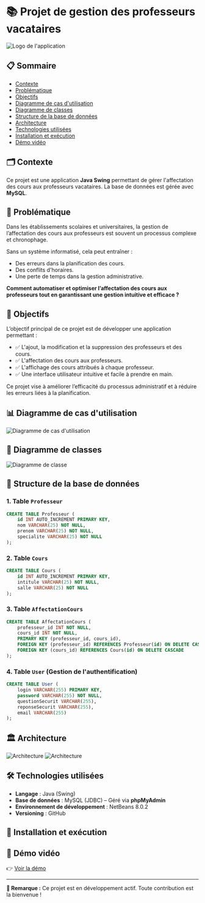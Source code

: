# 📚 Projet de gestion des professeurs vacataires

![Logo de l'application](Ressources/GPVlogo.png)

## 📋 Sommaire

- [Contexte](#-contexte)
- [Problématique](#-problématique)
- [Objectifs](#-objectifs)
- [Diagramme de cas d'utilisation](#-diagramme-de-cas-dutilisation)
- [Diagramme de classes](#-diagramme-de-classes)
- [Structure de la base de données](#-structure-de-la-base-de-données)
- [Architecture](#-architecture)
- [Technologies utilisées](#-technologies-utilisées)
- [Installation et exécution](#-installation-et-exécution)
- [Démo vidéo](#-démo-vidéo)


## 🗂️ Contexte
Ce projet est une application **Java Swing** permettant de gérer l'affectation des cours aux professeurs vacataires. La base de données est gérée avec **MySQL**.

## 📌 Problématique
Dans les établissements scolaires et universitaires, la gestion de l’affectation des cours aux professeurs est souvent un processus complexe et chronophage. 

Sans un système informatisé, cela peut entraîner :
- Des erreurs dans la planification des cours.
- Des conflits d'horaires.
- Une perte de temps dans la gestion administrative.

**Comment automatiser et optimiser l’affectation des cours aux professeurs tout en garantissant une gestion intuitive et efficace ?**

## 🎯 Objectifs
L’objectif principal de ce projet est de développer une application permettant :

- ✅ L'ajout, la modification et la suppression des professeurs et des cours.
- ✅ L'affectation des cours aux professeurs.
- ✅ L'affichage des cours attribués à chaque professeur.
- ✅ Une interface utilisateur intuitive et facile à prendre en main.

Ce projet vise à améliorer l’efficacité du processus administratif et à réduire les erreurs liées à la planification.

## 📊 Diagramme de cas d'utilisation
![Diagramme de cas d'utilisation](Ressources/diagrammesDeCasUtilisationGPV.png)

## 📐 Diagramme de classes
![Diagramme de classe](Ressources/diagrammeDeClassesGPV.png)

## 📖 Structure de la base de données

### 1. Table `Professeur`
```sql
CREATE TABLE Professeur (
    id INT AUTO_INCREMENT PRIMARY KEY,
    nom VARCHAR(25) NOT NULL,
    prenom VARCHAR(25) NOT NULL,
    specialite VARCHAR(25) NOT NULL
);
```

### 2. Table `Cours`
```sql
CREATE TABLE Cours (
    id INT AUTO_INCREMENT PRIMARY KEY,
    intitule VARCHAR(25) NOT NULL,
    salle VARCHAR(25) NOT NULL
);
```

### 3. Table `AffectationCours`
```sql
CREATE TABLE AffectationCours (
    professeur_id INT NOT NULL,
    cours_id INT NOT NULL,
    PRIMARY KEY (professeur_id, cours_id),
    FOREIGN KEY (professeur_id) REFERENCES Professeur(id) ON DELETE CASCADE,
    FOREIGN KEY (cours_id) REFERENCES Cours(id) ON DELETE CASCADE
);
```

### 4. Table `User` (Gestion de l'authentification)
```sql
CREATE TABLE User (
    login VARCHAR(255) PRIMARY KEY,
    password VARCHAR(255) NOT NULL,
    questionSecurit VARCHAR(255),
    reponseSecurit VARCHAR(255),
    email VARCHAR(255)
);
```

## 🏛️ Architecture
![Architecture](Ressources/ArchiGPV.png)
![Architecture](Ressources/architectureGPV1.png)

## 🛠️ Technologies utilisées
- **Langage** : Java (Swing)
- **Base de données** : MySQL (JDBC) – Géré via **phpMyAdmin**
- **Environnement de développement** : NetBeans 8.0.2
- **Versioning** : GitHub

## 🚀 Installation et exécution


## 🎥 Démo vidéo
👉 [Voir la démo](lien-vers-la-video)

---

**📝 Remarque :** Ce projet est en développement actif. Toute contribution est la bienvenue !

